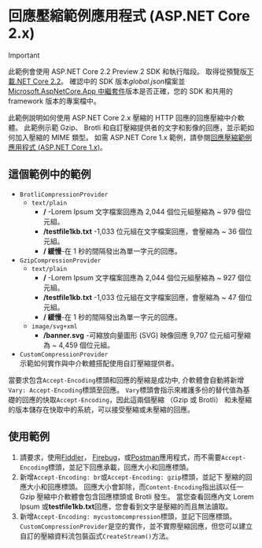 # <a name="response-compression-sample-application-aspnet-core-2x"></a>回應壓縮範例應用程式 (ASP.NET Core 2.x)

> [!IMPORTANT]
> 此範例會使用 ASP.NET Core 2.2 Preview 2 SDK 和執行階段。 取得從預覽版[下載.NET Core 2.2](https://www.microsoft.com/net/download/dotnet-core/2.2)。 確認中的 SDK 版本*global.json*檔案並[Microsoft.AspNetCore.App 中繼套件](xref:fundamentals/metapackage-app)版本是否正確，您的 SDK 和共用的 framework 版本的專案檔中。

此範例說明如何使用 ASP.NET Core 2.x 壓縮的 HTTP 回應的回應壓縮中介軟體。 此範例示範 Gzip、 Brotli 和自訂壓縮提供者的文字和影像的回應，並示範如何加入壓縮的 MIME 類型。 如需 ASP.NET Core 1.x 範例，請參閱[回應壓縮範例應用程式 (ASP.NET Core 1.x)](https://github.com/aspnet/Docs/tree/master/aspnetcore/performance/response-compression/samples/1.x)。

## <a name="examples-in-this-sample"></a>這個範例中的範例

* `BrotliCompressionProvider`
  * `text/plain`
    * **/** -Lorem Ipsum 文字檔案回應為 2,044 個位元組壓縮為 ~ 979 個位元組。
    * **/testfile1kb.txt** -1,033 位元組在文字檔案回應，會壓縮為 ~ 36 個位元組。
    * **/ 緩慢**-在 1 秒的間隔發出為單一字元的回應。
* `GzipCompressionProvider`
  * `text/plain`
    * **/** -Lorem Ipsum 文字檔案回應為 2,044 個位元組壓縮為 ~ 927 個位元組。
    * **/testfile1kb.txt** -1,033 位元組在文字檔案回應，會壓縮為 ~ 47 個位元組。
    * **/ 緩慢**-在 1 秒的間隔發出為單一字元的回應。
  * `image/svg+xml`
    * **/banner.svg** -可縮放向量圖形 (SVG) 映像回應 9,707 位元組可壓縮為 ~ 4,459 個位元組。
* `CustomCompressionProvider`<br>示範如何實作與中介軟體搭配使用自訂壓縮提供者。

當要求包含`Accept-Encoding`標頭和回應的壓縮是成功中, 介軟體會自動將新增`Vary: Accept-Encoding`標頭至回應。 `Vary`標頭會指示來維護多份的替代值為基礎的回應的快取`Accept-Encoding`，因此這兩個壓縮 （Gzip 或 Brotli） 和未壓縮的版本儲存在快取中的系統，可以接受壓縮或未壓縮的回應。

## <a name="using-the-sample"></a>使用範例

1. 請要求，使用[Fiddler](http://www.telerik.com/fiddler)， [Firebug](http://getfirebug.com/)，或[Postman](https://www.getpostman.com/)應用程式，而不需要`Accept-Encoding`標頭，並記下回應承載，回應大小和回應標頭。
1. 新增`Accept-Encoding: br`或`Accept-Encoding: gzip`標頭，並記下 壓縮的回應大小和回應標頭。 回應大小會卸除，而`Content-Encoding`指出該以任一 Gzip 壓縮中介軟體會包含回應標頭或 Brotli 發生。 當您查看回應內文 Lorem Ipsum 或**testfile1kb.txt**回應，您會看到文字是壓縮的而且無法讀取。
1. 新增`Accept-Encoding: mycustomcompression`標頭，並記下回應標頭。 `CustomCompressionProvider`是空的實作，並不實際壓縮回應，但您可以建立自訂的壓縮資料流包裝函式`CreateStream()`方法。
